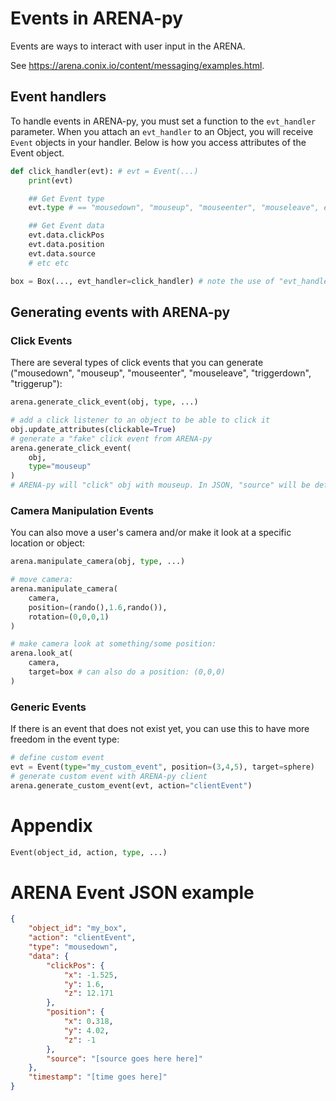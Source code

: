 # Events in ARENA-py

Events are ways to interact with user input in the ARENA.

See https://arena.conix.io/content/messaging/examples.html.

## Event handlers
To handle events in ARENA-py, you must set a function to the `evt_handler` parameter.
When you attach an `evt_handler` to an Object, you will receive `Event` objects in your handler.
Below is how you access attributes of the Event object.

```python
def click_handler(evt): # evt = Event(...)
    print(evt)

    ## Get Event type
    evt.type # == "mousedown", "mouseup", "mouseenter", "mouseleave", etc

    ## Get Event data
    evt.data.clickPos
    evt.data.position
    evt.data.source
    # etc etc

box = Box(..., evt_handler=click_handler) # note the use of "evt_handler=click_handler"
```

## Generating events with ARENA-py
### Click Events
There are several types of click events that you can generate ("mousedown", "mouseup", "mouseenter", "mouseleave", "triggerdown", "triggerup"):
```python
arena.generate_click_event(obj, type, ...)

# add a click listener to an object to be able to click it
obj.update_attributes(clickable=True)
# generate a "fake" click event from ARENA-py
arena.generate_click_event(
    obj,
    type="mouseup"
)
# ARENA-py will "click" obj with mouseup. In JSON, "source" will be defined as "arena_lib_[some random id here]".
```

### Camera Manipulation Events
You can also move a user's camera and/or make it look at a specific location or object:
```python
arena.manipulate_camera(obj, type, ...)

# move camera:
arena.manipulate_camera(
    camera,
    position=(rando(),1.6,rando()),
    rotation=(0,0,0,1)
)

# make camera look at something/some position:
arena.look_at(
    camera,
    target=box # can also do a position: (0,0,0)
)
```

### Generic Events
If there is an event that does not exist yet, you can use this to have more freedom in the event type:
```python
# define custom event
evt = Event(type="my_custom_event", position=(3,4,5), target=sphere)
# generate custom event with ARENA-py client
arena.generate_custom_event(evt, action="clientEvent")
```

# Appendix
```python
Event(object_id, action, type, ...)
```

# ARENA Event JSON example
```json
{
    "object_id": "my_box",
    "action": "clientEvent",
    "type": "mousedown",
    "data": {
        "clickPos": {
            "x": -1.525,
            "y": 1.6,
            "z": 12.171
        },
        "position": {
            "x": 0.318,
            "y": 4.02,
            "z": -1
        },
        "source": "[source goes here here]"
    },
    "timestamp": "[time goes here]"
}
```
